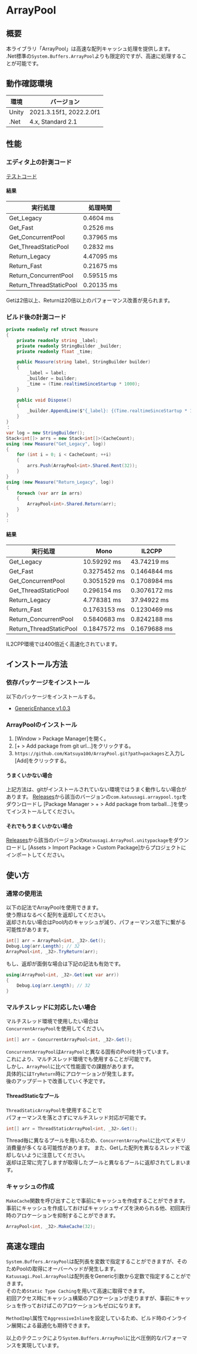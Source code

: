 # ArrayPool
## 概要
本ライブラリ「ArrayPool」は高速な配列キャッシュ処理を提供します。  
.Net標準の`System.Buffers.ArrayPool`よりも限定的ですが、高速に処理することが可能です。  

## 動作確認環境
|  環境  |  バージョン  |
| ---- | ---- |
| Unity | 2021.3.15f1, 2022.2.0f1 |
| .Net | 4.x, Standard 2.1 |

## 性能
### エディタ上の計測コード
[テストコード](packages/Tests/Runtime/ArrayPoolPerformanceTest.cs) 

#### 結果
|  実行処理  |  処理時間  |
| ---- | ---- |
| Get_Legacy | 0.4604 ms |
| Get_Fast | 0.2526 ms |
| Get_ConcurrentPool | 0.37965 ms |
| Get_ThreadStaticPool | 0.2832 ms |
| Return_Legacy | 4.47095 ms |
| Return_Fast | 0.21675 ms |
| Return_ConcurrentPool | 0.59515 ms |
| Return_ThreadStaticPool | 0.20135 ms |

Getは2倍以上、Returnは20倍以上のパフォーマンス改善が見られます。  

### ビルド後の計測コード
```.cs
private readonly ref struct Measure
{
    private readonly string _label;
    private readonly StringBuilder _builder;
    private readonly float _time;

    public Measure(string label, StringBuilder builder)
    {
        _label = label;
        _builder = builder;
        _time = (Time.realtimeSinceStartup * 1000);
    }

    public void Dispose()
    {
        _builder.AppendLine($"{_label}: {(Time.realtimeSinceStartup * 1000) - _time} ms");
    }
}
：
var log = new StringBuilder();
Stack<int[]> arrs = new Stack<int[]>(CacheCount);
using (new Measure("Get_Legacy", log))
{
    for (int i = 0; i < CacheCount; ++i)
    {
        arrs.Push(ArrayPool<int>.Shared.Rent(32));
    }
}
using (new Measure("Return_Legacy", log))
{
    foreach (var arr in arrs)
    {
        ArrayPool<int>.Shared.Return(arr);
    }
}
:
```
#### 結果
|  実行処理  |  Mono  | IL2CPP
| ---- | ---- | ---- |
| Get_Legacy | 10.59292 ms | 43.74219 ms |
| Get_Fast | 0.3275452 ms | 0.1464844 ms |
| Get_ConcurrentPool | 0.3051529 ms | 0.1708984 ms |
| Get_ThreadStaticPool | 0.296154 ms | 0.3076172 ms |
| Return_Legacy | 4.778381 ms | 37.94922 ms |
| Return_Fast | 0.1763153 ms | 0.1230469 ms |
| Return_ConcurrentPool | 0.5840683 ms | 0.8242188 ms |
| Return_ThreadStaticPool | 0.1847572 ms | 0.1679688 ms |

IL2CPP環境では400倍近く高速化されています。

## インストール方法
### 依存パッケージをインストール
以下のパッケージをインストールする。  

- [GenericEnhance v1.0.3](https://github.com/Katsuya100/GenericEnhance/tree/v1.0.3)

### ArrayPoolのインストール
1. [Window > Package Manager]を開く。
2. [+ > Add package from git url...]をクリックする。
3. `https://github.com/Katsuya100/ArrayPool.git?path=packages`と入力し[Add]をクリックする。

#### うまくいかない場合
上記方法は、gitがインストールされていない環境ではうまく動作しない場合があります。
[Releases](https://github.com/Katsuya100/ArrayPool/releases)から該当のバージョンの`com.katuusagi.arraypool.tgz`をダウンロードし
[Package Manager > + > Add package from tarball...]を使ってインストールしてください。

#### それでもうまくいかない場合
[Releases](https://github.com/Katsuya100/ArrayPool/releases)から該当のバージョンの`Katuusagi.ArrayPool.unitypackage`をダウンロードし
[Assets > Import Package > Custom Package]からプロジェクトにインポートしてください。

## 使い方
### 通常の使用法
以下の記法でArrayPoolを使用できます。  
使う際はなるべく配列を返却してください。  
返却されない場合はPool内のキャッシュが減り、パフォーマンス低下に繋がる可能性があります。  
```.cs
int[] arr = ArrayPool<int, _32>.Get();
Debug.Log(arr.Length); // 32
ArrayPool<int, _32>.TryReturn(arr);
```

もし、返却が面倒な場合は下記の記法も有効です。  
```.cs
using(ArrayPool<int, _32>.Get(out var arr))
{
    Debug.Log(arr.Length); // 32
}
```

### マルチスレッドに対応したい場合
マルチスレッド環境で使用したい場合は  
`ConcurrentArrayPool`を使用してください。  
```.cs
int[] arr = ConcurrentArrayPool<int, _32>.Get();
```
`ConcurrentArrayPool`は`ArrayPool`と異なる固有のPoolを持っています。  
これにより、マルチスレッド環境でも使用することが可能です。  
しかし、`ArrayPool`に比べて性能面での課題があります。  
具体的には`TryReturn`時にアロケーションが発生します。  
後のアップデートで改善していく予定です。  

#### ThreadStaticなプール
`ThreadStaticArrayPool`を使用することで  
パフォーマンスを落とさずにマルチスレッド対応が可能です。  
```.cs
int[] arr = ThreadStaticArrayPool<int, _32>.Get();
```
Thread毎に異なるプールを用いるため、`ConcurrentArrayPool`に比べてメモリ消費量が多くなる可能性があります。
また、Getした配列を異なるスレッドで返却しないように注意してください。  
返却は正常に完了しますが取得したプールと異なるプールに返却されてしまいます。  

### キャッシュの作成
`MakeCache`関数を呼び出すことで事前にキャッシュを作成することができます。  
事前にキャッシュを作成しておけばキャッシュサイズを決められる他、初回実行時のアロケーションを抑制することができます。  
```.cs
ArrayPool<int, _32>.MakeCache(32);
```

## 高速な理由
`System.Buffers.ArrayPool`は配列長を変数で指定することができますが、そのためPoolの取得にオーバーヘッドが発生します。  
`Katuusagi.Pool.ArrayPool`は配列長をGeneric引数から定数で指定することができます。  
そのため`Static Type Caching`を用いて高速に取得できます。  
初回アクセス時にキャッシュ構築のアロケーションが走りますが、事前にキャッシュを作っておけばこのアロケーションもゼロになります。  

`MethodImpl`属性で`AggressiveInline`を設定しているため、ビルド時のインライン展開による最適化も期待できます。

以上のテクニックにより`System.Buffers.ArrayPool`に比べ圧倒的なパフォーマンスを実現しています。  
